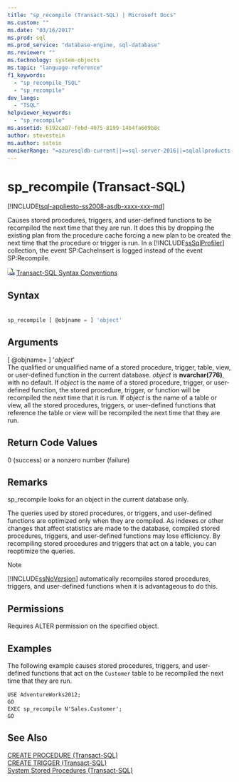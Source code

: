 ```yaml
---
title: "sp_recompile (Transact-SQL) | Microsoft Docs"
ms.custom: ""
ms.date: "03/16/2017"
ms.prod: sql
ms.prod_service: "database-engine, sql-database"
ms.reviewer: ""
ms.technology: system-objects
ms.topic: "language-reference"
f1_keywords: 
  - "sp_recompile_TSQL"
  - "sp_recompile"
dev_langs: 
  - "TSQL"
helpviewer_keywords: 
  - "sp_recompile"
ms.assetid: 6192ca87-febd-4075-8199-14b4fa609b8c
author: stevestein
ms.author: sstein
monikerRange: "=azuresqldb-current||>=sql-server-2016||=sqlallproducts-allversions||>=sql-server-linux-2017||=azuresqldb-mi-current"
---
```

# sp_recompile (Transact-SQL)
[!INCLUDE[tsql-appliesto-ss2008-asdb-xxxx-xxx-md](../../includes/tsql-appliesto-ss2008-asdb-xxxx-xxx-md.md)]

  Causes stored procedures, triggers, and user-defined functions to be recompiled the next time that they are run. It does this by dropping the existing plan from the procedure cache forcing a new plan to be created the next time that the procedure or trigger is run. In a [!INCLUDE[ssSqlProfiler](../../includes/sssqlprofiler-md.md)] collection, the event SP:CacheInsert is logged instead of the event SP:Recompile.  
  
 ![Topic link icon](../../database-engine/configure-windows/media/topic-link.gif "Topic link icon") [Transact-SQL Syntax Conventions](../../t-sql/language-elements/transact-sql-syntax-conventions-transact-sql.md)  
  
## Syntax  
  
```sql  
  
sp_recompile [ @objname = ] 'object'  
```  
  
## Arguments  
 [ @objname= ] '*object*'  
 The qualified or unqualified name of a stored procedure, trigger, table, view, or user-defined function in the current database. *object* is **nvarchar(776)**, with no default. If *object* is the name of a stored procedure, trigger, or user-defined function, the stored procedure, trigger, or function will be recompiled the next time that it is run. If *object* is the name of a table or view, all the stored procedures, triggers, or user-defined functions that reference the table or view will be recompiled the next time that they are run.  
  
## Return Code Values  
 0 (success) or a nonzero number (failure)  
  
## Remarks  
 sp_recompile looks for an object in the current database only.  
  
 The queries used by stored procedures, or triggers, and user-defined functions are optimized only when they are compiled. As indexes or other changes that affect statistics are made to the database, compiled stored procedures, triggers, and user-defined functions may lose efficiency. By recompiling stored procedures and triggers that act on a table, you can reoptimize the queries.  
  
> [!NOTE]  
>  [!INCLUDE[ssNoVersion](../../includes/ssnoversion-md.md)] automatically recompiles stored procedures, triggers, and user-defined functions when it is advantageous to do this.  
  
## Permissions  
 Requires ALTER permission on the specified object.  
  
## Examples  
 The following example causes stored procedures, triggers, and user-defined functions that act on the `Customer` table to be recompiled the next time that they are run.  
  
```  
USE AdventureWorks2012;  
GO  
EXEC sp_recompile N'Sales.Customer';  
GO  
```  
  
## See Also  
 [CREATE PROCEDURE &#40;Transact-SQL&#41;](../../t-sql/statements/create-procedure-transact-sql.md)   
 [CREATE TRIGGER &#40;Transact-SQL&#41;](../../t-sql/statements/create-trigger-transact-sql.md)   
 [System Stored Procedures &#40;Transact-SQL&#41;](../../relational-databases/system-stored-procedures/system-stored-procedures-transact-sql.md)  
  
  
